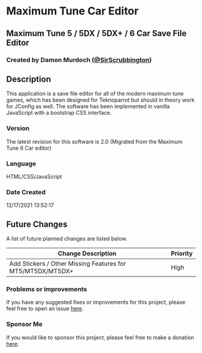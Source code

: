 # Maximum Tune Car Editor
## Maximum Tune 5 / 5DX / 5DX+ / 6 Car Save File Editor
### Created by Damon Murdoch ([@SirScrubbington](https://twitter.com/SirScrubbington))

## Description
This application is a save file editor
for all of the modern maximum tune games, 
which has been designed for Teknoparrot but 
should in theory work for JConfig as well. 
The software has been implemented in vanilla 
JavaScript with a bootstrap CSS interface. 

### Version
The latest revision for this software is 2.0 (Migrated from the Maximum Tune 6 Car editor)

### Language
HTML/CSS/JavaScript

### Date Created
12/17/2021 13:52:17

## Future Changes
A list of future planned changes are listed below.

| Change Description | Priority |
| ------------------ | -------- | 
| Add Stickers / Other Missing Features for MT5/MT5DX/MT5DX+ | High |

### Problems or improvements
If you have any suggested fixes or improvements for this project, please 
feel free to open an issue [here](../../issues).

### Sponsor Me
If you would like to sponsor this project, please feel free to 
make a donation [here](https://www.paypal.com/paypalme/sirsc).

